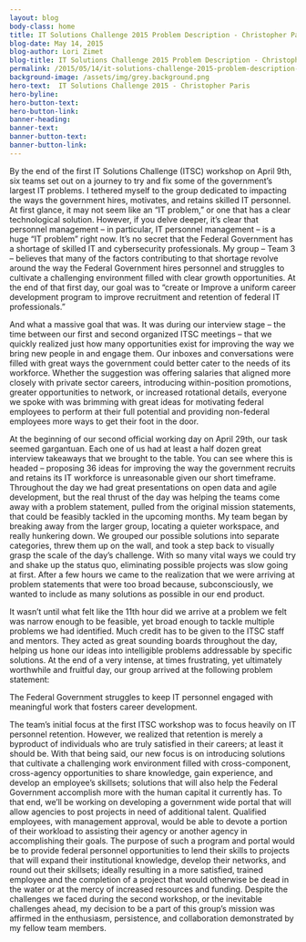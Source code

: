 ```yaml
---
layout: blog
body-class: home
title: IT Solutions Challenge 2015 Problem Description - Christopher Paris
blog-date: May 14, 2015
blog-author: Lori Zimet
blog-title: IT Solutions Challenge 2015 Problem Description - Christopher Paris
permalink: /2015/05/14/it-solutions-challenge-2015-problem-description-christopher-paris/
background-image: /assets/img/grey.background.png
hero-text:  IT Solutions Challenge 2015 - Christopher Paris
hero-byline:
hero-button-text: 
hero-button-link: 
banner-heading: 
banner-text: 
banner-button-text: 
banner-button-link: 
---
```

By the end of the first IT Solutions Challenge (ITSC) workshop on April 9th, six teams set out on a journey to try and fix some of the government’s largest IT problems. I tethered myself to the group dedicated to impacting the ways the government hires, motivates, and retains skilled IT personnel. At first glance, it may not seem like an “IT problem,” or one that has a clear technological solution. However, if you delve deeper, it’s clear that personnel management – in particular, IT personnel management – is a huge “IT problem” right now. It’s no secret that the Federal Government has a shortage of skilled IT and cybersecurity professionals. My group – Team 3 – believes that many of the factors contributing to that shortage revolve around the way the Federal Government hires personnel and struggles to cultivate a challenging environment filled with clear growth opportunities. At the end of that first day, our goal was to “create or Improve a uniform career development program to improve recruitment and retention of federal IT professionals.”

And what a massive goal that was. It was during our interview stage – the time between our first and second organized ITSC meetings – that we quickly realized just how many opportunities exist for improving the way we bring new people in and engage them. Our inboxes and conversations were filled with great ways the government could better cater to the needs of its workforce. Whether the suggestion was offering salaries that aligned more closely with private sector careers, introducing within-position promotions, greater opportunities to network, or increased rotational details,  everyone we spoke with was brimming with great ideas for motivating federal employees to perform at their full potential and providing non-federal employees more ways to get their foot in the door.

At the beginning of our second official working day on April  29th, our task seemed gargantuan. Each one of us had at least a half dozen great interview takeaways that we brought to the table. You can see where this is headed – proposing 36 ideas for improving the way the government recruits and retains its IT workforce is unreasonable given our short timeframe. Throughout the day we had great presentations on open data and agile development, but the real thrust of the day was helping the teams come away with a problem statement, pulled from the original mission statements, that could be feasibly tackled in the upcoming months. My team began by breaking away from the larger group, locating a quieter workspace, and really hunkering down. We grouped our possible solutions into separate categories, threw them up on the wall, and took a step back to visually grasp the scale of the day’s challenge. With so many vital ways we could try and shake up the status quo, eliminating possible projects was slow going at first. After a few hours we came to the realization that we were arriving at problem statements that were too broad because, subconsciously, we wanted to include as many solutions as possible in our end product.

It wasn’t until what felt like the 11th hour did we arrive at a problem we felt was narrow enough to be feasible, yet broad enough to tackle multiple problems we had identified. Much credit has to be given to the ITSC staff and mentors. They acted as great sounding boards throughout the day, helping us hone our ideas into intelligible problems addressable by specific solutions. At the end of a very intense, at times frustrating, yet ultimately worthwhile and fruitful day, our group arrived at the following problem statement:

The Federal Government struggles to keep IT personnel engaged with meaningful work that fosters career development.

The team’s initial focus at the first ITSC workshop was to focus heavily on IT personnel retention. However, we realized that retention is merely a byproduct of individuals who are truly satisfied in their careers; at least it should be. With that being said, our new focus is on introducing solutions that cultivate a challenging work environment filled with cross-component, cross-agency opportunities to share knowledge, gain experience, and develop an employee’s skillsets; solutions that will also help the Federal Government accomplish more with the human capital it currently has. To that end, we’ll be working on developing a government wide portal that will allow agencies to post projects in need of additional talent. Qualified employees, with management approval, would be able to devote a portion of their workload to assisting their agency or another agency in accomplishing their goals. The purpose of such a program and portal would be to provide federal personnel opportunities to lend their skills to projects that will expand their institutional knowledge, develop their networks, and round out their skillsets; ideally resulting in a more satisfied, trained employee and the completion of a project that would otherwise be dead in the water or at the mercy of increased resources and funding.  Despite the challenges we faced during the second workshop, or the inevitable challenges ahead, my decision to be a part of this group’s mission was affirmed in the enthusiasm, persistence, and collaboration demonstrated by my fellow team members.



